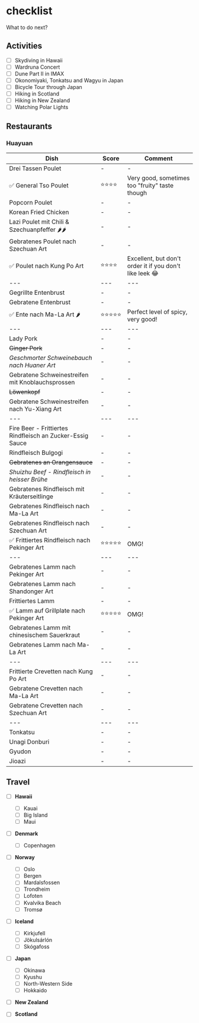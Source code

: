 # checklist
What to do next?

## Activities

- [ ] Skydiving in Hawaii
- [ ] Wardruna Concert
- [ ] Dune Part II in IMAX
- [ ] Okonomiyaki, Tonkatsu and Wagyu in Japan
- [ ] Bicycle Tour through Japan
- [ ] Hiking in Scotland
- [ ] Hiking in New Zealand
- [ ] Watching Polar Lights

## Restaurants

### Huayuan
| Dish | Score | Comment |
| --- | --- | --- |
| Drei Tassen Poulet| - | - |
| ✅ General Tso Poulet | ⭐⭐⭐⭐ | Very good, sometimes too "fruity" taste though |
| Popcorn Poulet | - | - |
| Korean Fried Chicken | - | - |
| Lazi Poulet mit Chili & Szechuanpfeffer 🌶🌶 | - | - |
| Gebratenes Poulet nach Szechuan Art | - | - |
| ✅ Poulet nach Kung Po Art | ⭐⭐⭐⭐ | Excellent, but don't order it if you don't like leek 😂 |
| --- | --- | --- |
| Gegrillte Entenbrust | - | - |
| Gebratene Entenbrust | - | - |
| ✅ Ente nach Ma-La Art 🌶 | ⭐⭐⭐⭐⭐ | Perfect level of spicy, very good! |
| --- | --- | --- |
| Lady Pork | - | - |
| ~~Ginger Pork~~ | - | - |
| *Geschmorter Schweinebauch nach Huaner Art* | - | - |
| Gebratene Schweinestreifen mit Knoblauchsprossen | - | - |
| ~~Löwenkopf~~ | - | - |
| Gebratene Schweinestreifen nach Yu-Xiang Art | - | - |
| --- | --- | --- |
| Fire Beer - Frittiertes Rindfleisch an Zucker-Essig Sauce | - | - |
| Rindfleisch Bulgogi | - | - |
| ~~Gebratenes an Orangensauce~~ | - | - |
| *Shuizhu Beef - Rindfleisch in heisser Brühe* | - | - |
| Gebratenes Rindfleisch mit Kräuterseitlinge | - | - |
| Gebratenes Rindfleisch nach Ma-La Art | - | - |
| Gebratenes Rindfleisch nach Szechuan Art  | - | - |
| ✅ Frittiertes Rindfleisch nach Pekinger Art | ⭐⭐⭐⭐⭐ | OMG! |
| --- | --- | --- |
| Gebratenes Lamm nach Pekinger Art | - | - |
| Gebratenes Lamm nach Shandonger Art | - | - |
| Frittiertes Lamm | - | - |
| ✅ Lamm auf Grillplate nach Pekinger Art | ⭐⭐⭐⭐⭐ | OMG! |
| Gebratenes Lamm mit chinesischem Sauerkraut | - | - |
| Gebratenes Lamm nach Ma-La Art | - | - |
| --- | --- | --- |
| Frittierte Crevetten nach Kung Po Art | - | - |
| Gebratene Crevetten nach Ma-La Art | - | - |
| Gebratene Crevetten nach Szechuan Art | - | - |
| --- | --- | --- |
| Tonkatsu | - | - |
| Unagi Donburi | - | - |
| Gyudon | - | - |
| Jioazi | - | - |

## Travel

- [ ] **Hawaii**
  - [ ] Kauai
  - [ ] Big Island
  - [ ] Maui

- [ ] **Denmark**
  - [ ] Copenhagen

- [ ] **Norway**
  - [ ] Oslo
  - [ ] Bergen
  - [ ] Mardalsfossen
  - [ ] Trondheim
  - [ ] Lofoten
  - [ ] Kvalvika Beach
  - [ ] Tromsø

- [ ] **Iceland**
  - [ ] Kirkjufell
  - [ ] Jökulsárlón
  - [ ] Skógafoss

- [ ] **Japan**
  - [ ] Okinawa
  - [ ] Kyushu
  - [ ] North-Western Side
  - [ ] Hokkaido

- [ ] **New Zealand**

- [ ] **Scotland**

